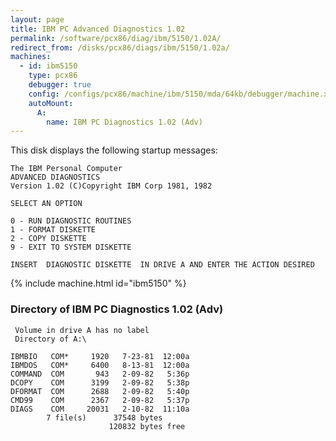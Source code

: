 ```yaml
---
layout: page
title: IBM PC Advanced Diagnostics 1.02
permalink: /software/pcx86/diag/ibm/5150/1.02A/
redirect_from: /disks/pcx86/diags/ibm/5150/1.02a/
machines:
  - id: ibm5150
    type: pcx86
    debugger: true
    config: /configs/pcx86/machine/ibm/5150/mda/64kb/debugger/machine.xml
    autoMount:
      A:
        name: IBM PC Diagnostics 1.02 (Adv)
---
```


This disk displays the following startup messages:

    The IBM Personal Computer                                                       
    ADVANCED DIAGNOSTICS                                                            
    Version 1.02 (C)Copyright IBM Corp 1981, 1982                                   
                                                                                    
    SELECT AN OPTION                                                                
                                                                                    
    0 - RUN DIAGNOSTIC ROUTINES                                                     
    1 - FORMAT DISKETTE                                                             
    2 - COPY DISKETTE                                                               
    9 - EXIT TO SYSTEM DISKETTE                                                     
                                                                                    
    INSERT  DIAGNOSTIC DISKETTE  IN DRIVE A AND ENTER THE ACTION DESIRED

{% include machine.html id="ibm5150" %}

### Directory of IBM PC Diagnostics 1.02 (Adv)

     Volume in drive A has no label
     Directory of A:\

    IBMBIO   COM*     1920   7-23-81  12:00a
    IBMDOS   COM*     6400   8-13-81  12:00a
    COMMAND  COM       943   2-09-82   5:36p
    DCOPY    COM      3199   2-09-82   5:38p
    DFORMAT  COM      2688   2-09-82   5:40p
    CMD99    COM      2367   2-09-82   5:37p
    DIAGS    COM     20031   2-10-82  11:10a
            7 file(s)      37548 bytes
                          120832 bytes free

